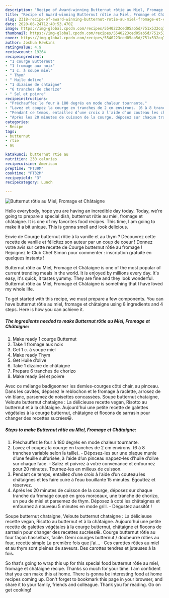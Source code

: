 ```yaml
---
description: "Recipe of Award-winning Butternut rôtie au Miel, Fromage et Châtaigne"
title: "Recipe of Award-winning Butternut rôtie au Miel, Fromage et Châtaigne"
slug: 2318-recipe-of-award-winning-butternut-rotie-au-miel-fromage-et-chataigne
date: 2020-06-24T12:40:53.470Z
image: https://img-global.cpcdn.com/recipes/5540223ced05ab5d/751x532cq70/butternut-rotie-au-miel-fromage-et-chataigne-photo-principale-de-la-recette.jpg
thumbnail: https://img-global.cpcdn.com/recipes/5540223ced05ab5d/751x532cq70/butternut-rotie-au-miel-fromage-et-chataigne-photo-principale-de-la-recette.jpg
cover: https://img-global.cpcdn.com/recipes/5540223ced05ab5d/751x532cq70/butternut-rotie-au-miel-fromage-et-chataigne-photo-principale-de-la-recette.jpg
author: Joshua Hawkins
ratingvalue: 4.9
reviewcount: 19264
recipeingredient:
- "1 courge Butternut"
- "1 fromage aux noix"
- "1 c. à soupe miel"
- " Thym"
- " Huile dolive"
- "1 dizaine de chtaigne"
- "6 tranches de chorizo"
- " Sel et poivre"
recipeinstructions:
- "Préchauffez le four à 180 degrés en mode chaleur tournante."
- "Lavez et coupez la courge en tranches de 2 cm environs. (6 à 8 tranches variable selon la taille). Déposez-les sur une plaque munie d’une feuille sulfurisée, à l’aide d’un pinceau nappez-les d’huile d’olive sur chaque face. Salez et poivrez à votre convenance et enfournez pour 20 minutes. Tournez-les en milieux de cuisson."
- "Pendant ce temps, entaillez d’une croix à l’aide d’un couteau les châtaignes et les faire cuire à l’eau bouillante 15 minutes. Égouttez et réservez."
- "Après les 20 minutes de cuisson de la courge, déposez sur chaque tranche du fromage coupé en gros morceaux, une tranche de chorizo, un peu de miel et parsemez de thym. Déposez à coté les châtaignes et enfournez à nouveau 5 minutes en mode grill. Dégustez aussitôt !"
categories:
- Recipe
tags:
- butternut
- rtie
- au

katakunci: butternut rtie au 
nutrition: 230 calories
recipecuisine: American
preptime: "PT39M"
cooktime: "PT32M"
recipeyield: "3"
recipecategory: Lunch

---
```



![Butternut rôtie au Miel, Fromage et Châtaigne](https://img-global.cpcdn.com/recipes/5540223ced05ab5d/751x532cq70/butternut-rotie-au-miel-fromage-et-chataigne-photo-principale-de-la-recette.jpg)

Hello everybody, hope you are having an incredible day today. Today, we're going to prepare a special dish, butternut rôtie au miel, fromage et châtaigne. It is one of my favorites food recipes. This time, I am going to make it a bit unique. This is gonna smell and look delicious.

Envie de Courge butternut rôtie à la vanille et au thym ? Découvrez cette recette de vanille et félicitez son auteur par un coup de coeur ! Donnez votre avis sur cette recette de Courge butternut rôtie au fromage ! Rejoignez le Club Chef Simon pour commenter : inscription gratuite en quelques instants !

Butternut rôtie au Miel, Fromage et Châtaigne is one of the most popular of current trending meals in the world. It is enjoyed by millions every day. It's easy, it's quick, it tastes yummy. They are fine and they look wonderful. Butternut rôtie au Miel, Fromage et Châtaigne is something that I have loved my whole life.


To get started with this recipe, we must prepare a few components. You can have butternut rôtie au miel, fromage et châtaigne using 8 ingredients and 4 steps. Here is how you can achieve it.

<!--inarticleads1-->

##### The ingredients needed to make Butternut rôtie au Miel, Fromage et Châtaigne:

1. Make ready 1 courge Butternut
1. Take 1 fromage aux noix
1. Get 1 c. à soupe miel
1. Make ready  Thym
1. Get  Huile d’olive
1. Take 1 dizaine de châtaigne
1. Prepare 6 tranches de chorizo
1. Make ready  Sel et poivre


Avec ce mélange badigeonner les demies-courges côté chair, au pinceau. Dans les cavités, déposez le reblochon et le fromage à raclette, arrosez de vin blanc, parsemez de noisettes concassées. Soupe butternut chataigne, Veloute butternut chataigne : La délicieuse recette vegan, Risotto au butternut et à la châtaigne. Aujourd&#39;hui une petite recette de galettes végétales à la courge butternut, châtaigne et flocons de sarrasin pour changer des recettes sucrées😀. 

<!--inarticleads2-->

##### Steps to make Butternut rôtie au Miel, Fromage et Châtaigne:

1. Préchauffez le four à 180 degrés en mode chaleur tournante.
1. Lavez et coupez la courge en tranches de 2 cm environs. (6 à 8 tranches variable selon la taille). - Déposez-les sur une plaque munie d’une feuille sulfurisée, à l’aide d’un pinceau nappez-les d’huile d’olive sur chaque face. - Salez et poivrez à votre convenance et enfournez pour 20 minutes. Tournez-les en milieux de cuisson.
1. Pendant ce temps, entaillez d’une croix à l’aide d’un couteau les châtaignes et les faire cuire à l’eau bouillante 15 minutes. Égouttez et réservez.
1. Après les 20 minutes de cuisson de la courge, déposez sur chaque tranche du fromage coupé en gros morceaux, une tranche de chorizo, un peu de miel et parsemez de thym. Déposez à coté les châtaignes et enfournez à nouveau 5 minutes en mode grill. - Dégustez aussitôt !


Soupe butternut chataigne, Veloute butternut chataigne : La délicieuse recette vegan, Risotto au butternut et à la châtaigne. Aujourd&#39;hui une petite recette de galettes végétales à la courge butternut, châtaigne et flocons de sarrasin pour changer des recettes sucrées😀. Courge butternut rôtie au four façon hasselbak, facile. Demi courges butternut / doubeurre rôties au four, recette simple La première fois que j&#39;ai… · Ces carottes rôties au miel et au thym sont pleines de saveurs. Des carottes tendres et juteuses à la fois. 

So that's going to wrap this up for this special food butternut rôtie au miel, fromage et châtaigne recipe. Thanks so much for your time. I am confident that you can make this at home. There is gonna be interesting food at home recipes coming up. Don't forget to bookmark this page in your browser, and share it to your family, friends and colleague. Thank you for reading. Go on get cooking!
